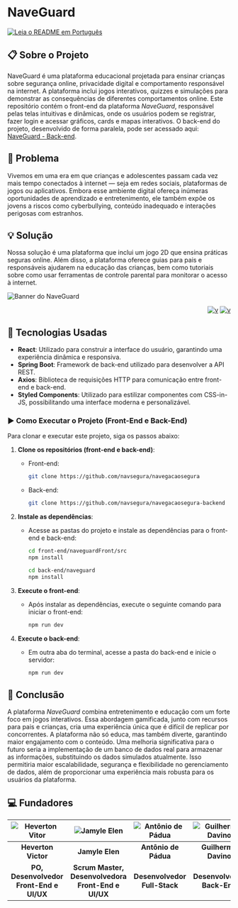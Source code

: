 # NaveGuard
[![Leia o README em Português](https://img.shields.io/badge/README-Inglês-yellow)](./README_EN.md)  

## 📋 Sobre o Projeto
NaveGuard é uma plataforma educacional projetada para ensinar crianças sobre segurança online, privacidade digital e comportamento responsável na internet. A plataforma inclui jogos interativos, quizzes e simulações para demonstrar as consequências de diferentes comportamentos online. Este repositório contém o front-end da plataforma *NaveGuard*, responsável pelas telas intuitivas e dinâmicas, onde os usuários podem se registrar, fazer login e acessar gráficos, cards e mapas interativos. O back-end do projeto, desenvolvido de forma paralela, pode ser acessado aqui: [NaveGuard - Back-end](https://github.com/navsegura/navegacaosegura-backend).

## 🚫 Problema
Vivemos em uma era em que crianças e adolescentes passam cada vez mais tempo conectados à internet — seja em redes sociais, plataformas de jogos ou aplicativos. Embora esse ambiente digital ofereça inúmeras oportunidades de aprendizado e entretenimento, ele também expõe os jovens a riscos como cyberbullying, conteúdo inadequado e interações perigosas com estranhos.

## 💡 Solução
Nossa solução é uma plataforma que inclui um jogo 2D que ensina práticas seguras online. Além disso, a plataforma oferece guias para pais e responsáveis ajudarem na educação das crianças, bem como tutoriais sobre como usar ferramentas de controle parental para monitorar o acesso à internet.

![Banner do NaveGuard](https://github.com/user-attachments/assets/1199baf1-7be2-4a2f-bd43-d198a6d377eb)

<div align="end">

[![v](https://github.com/user-attachments/assets/36112c66-7d4e-4b53-a390-891e9adb67cd)](https://www.linkedin.com/search/results/all/?fetchDeterministicClustersOnly=true&heroEntityKey=urn%3Ali%3Aorganization%3A105400839&keywords=naveguard&origin=RICH_QUERY_TYPEAHEAD_HISTORY&position=0&searchId=8bc26013-42de-4d7c-bf8e-c8dcdec124f2&sid=oVK&spellCorrectionEnabled=true)
[![v](https://github.com/user-attachments/assets/8b37cf0f-c9f9-4ba4-9a10-9510a338d37e)](https://www.linkedin.com/search/results/all/?fetchDeterministicClustersOnly=true&heroEntityKey=urn%3Ali%3Aorganization%3A105400839&keywords=naveguard&origin=RICH_QUERY_TYPEAHEAD_HISTORY&position=0&searchId=8bc26013-42de-4d7c-bf8e-c8dcdec124f2&sid=oVK&spellCorrectionEnabled=true)

</div>

## 🚀 Tecnologias Usadas
- **React**: Utilizado para construir a interface do usuário, garantindo uma experiência dinâmica e responsiva.
- **Spring Boot**: Framework de back-end utilizado para desenvolver a API REST.
- **Axios**: Biblioteca de requisições HTTP para comunicação entre front-end e back-end.
- **Styled Components**: Utilizado para estilizar componentes com CSS-in-JS, possibilitando uma interface moderna e personalizável.

### ▶ Como Executar o Projeto (Front-End e Back-End)
Para clonar e executar este projeto, siga os passos abaixo:
1. **Clone os repositórios (front-end e back-end)**:
   - Front-end:
     ```bash
     git clone https://github.com/navsegura/navegacaosegura
     ```
   - Back-end:
     ```bash
     git clone https://github.com/navsegura/navegacaosegura-backend
     ```

2. **Instale as dependências**:
   - Acesse as pastas do projeto e instale as dependências para o front-end e back-end:
     ```bash
     cd front-end/naveguardFront/src
     npm install
     ```
     ```bash
     cd back-end/naveguard
     npm install
     ```

3. **Execute o front-end**:
   - Após instalar as dependências, execute o seguinte comando para iniciar o front-end:
     ```bash
     npm run dev
     ```

4. **Execute o back-end**:
   - Em outra aba do terminal, acesse a pasta do back-end e inicie o servidor:
     ```bash
     npm run dev
     ```

## 📅 Conclusão
A plataforma *NaveGuard* combina entretenimento e educação com um forte foco em jogos interativos. Essa abordagem gamificada, junto com recursos para pais e crianças, cria uma experiência única que é difícil de replicar por concorrentes. A plataforma não só educa, mas também diverte, garantindo maior engajamento com o conteúdo.
Uma melhoria significativa para o futuro seria a implementação de um banco de dados real para armazenar as informações, substituindo os dados simulados atualmente. Isso permitiria maior escalabilidade, segurança e flexibilidade no gerenciamento de dados, além de proporcionar uma experiência mais robusta para os usuários da plataforma.

## 💻 Fundadores

| ![Heverton Vitor][img1] | ![Jamyle Elen][img2] | ![Antônio de Pádua][img3] | ![Guilherme Davino][img4] | ![Jonas Rafael][img5] | ![Rodrigo Silva][img6] | ![Theofilo Henrique][img7] | ![Leandra Mayla][img8] |
|:-----------------------:|:--------------------:|:-------------------------:|:-------------------------:|:---------------------:|:----------------------:|:--------------------------:|:----------------------:|
| **Heverton Victor**     | **Jamyle Elen**      | **Antônio de Pádua**      | **Guilherme Davino**      | **Jonas Rafael**      | **Rodrigo Silva**      | **Theofilo Henrique**      | **Leandra Mayla**      |
| **PO, Desenvolvedor Front-End e UI/UX**                  | **Scrum Master, Desenvolvedora Front-End e UI/UX**     | **Desenvolvedor Full-Stack**                | **Desenvolvedor Back-End**                | **Desenvolvedor Front-End e Financeiro**            | **Desenvolvedor Back-End e UI/UX**             | **Desenvolvedor Back-End e Sound Designer**                 | **Social Media, Desenvolvedora Front-End e UI/UX**       |

[img1]: https://github.com/user-attachments/assets/4f7785c6-6bf1-4df3-bffe-952bd125e7b0
[img2]: https://github.com/user-attachments/assets/4b3637cc-e1a0-45e4-af1b-6b37f3626ecb
[img3]: https://github.com/user-attachments/assets/2cc51c8b-fe97-4f55-ae3a-dd8e95a36ede
[img4]: https://github.com/user-attachments/assets/dc908943-6114-453d-a2dc-ea90c06c19c4
[img5]: https://github.com/user-attachments/assets/9958bd7d-a61e-4d84-81e2-049fb0620892
[img6]: https://github.com/user-attachments/assets/712e6e18-99ae-4387-94fd-32cec5564e3f
[img7]: https://github.com/user-attachments/assets/0e1acee6-6b75-43dc-b61e-21a25d03b42b
[img8]: https://github.com/user-attachments/assets/d9bfc7f5-8b31-4930-b308-b0596cb58f19
